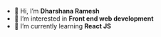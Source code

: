 - 👋 Hi, I’m <b>Dharshana Ramesh</b>
- 👀 I’m interested in <b>Front end web development</b>
- 🌱 I’m currently learning <b>React JS</b>

<!---
Dharshana-R/Dharshana-R is a ✨ special ✨ repository because its `README.md` (this file) appears on your GitHub profile.
You can click the Preview link to take a look at your changes.
--->
